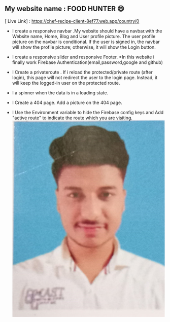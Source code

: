 ## My website name : FOOD HUNTER :smile:


[ Live Link] : https://chef-recipe-client-8ef77.web.app/country/0

* I create a responsive  navbar .My website should have a navbar.with the Website name, Home, Blog and User profile picture. The user profile picture on the navbar is conditional. If the user is signed in, the navbar will show the profile picture; otherwise, it will show the Login button. 
* I create a responsive slider and responsive Footer.
*In this website i finally work Firebase Authentication(email,password,google and github)
* I Create a privateroute . If i reload the protected/private route (after login), this page will not redirect the user to the login page. Instead, it will keep the logged-in user on the protected route.
* I a spinner when the data is in a loading state.

 * I Create a 404 page. Add a picture on the 404 page.

* I Use the Environment variable to hide the Firebase config keys and Add "active route" to indicate the route which you are visiting.
![Referance-Image](/public/assets/sakib.jpg)



